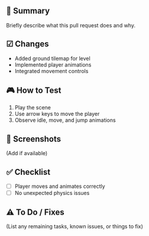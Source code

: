 ## 📑 Summary

Briefly describe what this pull request does and why.

## ☑ Changes

- Added ground tilemap for level
- Implemented player animations
- Integrated movement controls

## 🎮 How to Test

1. Play the scene
2. Use arrow keys to move the player
3. Observe idle, move, and jump animations

## 📸 Screenshots

(Add if available)

## ✅ Checklist

- [ ]  Player moves and animates correctly
- [ ]  No unexpected physics issues

## ⚠️ To Do / Fixes

(List any remaining tasks, known issues, or things to fix)
